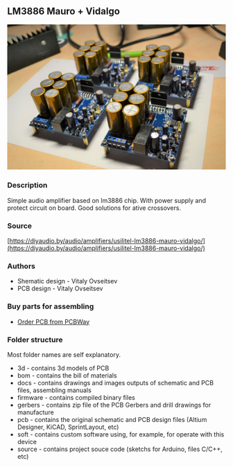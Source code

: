 ## LM3886 Mauro + Vidalgo

![lm3886-mauro-vidalgo](./images/0032.JPG)

### Description
Simple audio amplifier based on lm3886 chip. 
With power supply and protect circuit on board. 
Good solutions for ative crossovers.

### Source
[https://diyaudio.by/audio/amplifiers/usilitel-lm3886-mauro-vidalgo/](https://diyaudio.by/audio/amplifiers/usilitel-lm3886-mauro-vidalgo/)

### Authors
- Shematic design - Vitaly Ovseitsev
- PCB design - Vitaly Ovseitsev

### Buy parts for assembling
- [Order PCB from PCBWay](https://www.pcbway.com/project/shareproject/lm3886_mauro_vidalgo.html)

### Folder structure
Most folder names are self explanatory.
- 3d - contains 3d models of PCB
- bom - contains the bill of materials
- docs - contains drawings and images outputs of schematic and PCB files, assembling manuals
- firmware - contains compiled binary files
- gerbers - contains zip file of the PCB Gerbers and drill drawings for manufacture
- pcb - contains the original schematic and PCB design files (Altium Designer,  KiCAD, SprintLayout, etc)
- soft - contains custom software using, for example, for operate with this device 
- source - contains project souce code (sketchs for Arduino, files C/C++, etc)